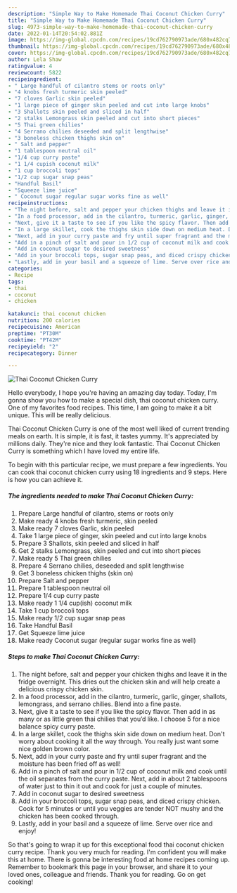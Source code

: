 ```yaml
---
description: "Simple Way to Make Homemade Thai Coconut Chicken Curry"
title: "Simple Way to Make Homemade Thai Coconut Chicken Curry"
slug: 4973-simple-way-to-make-homemade-thai-coconut-chicken-curry
date: 2022-01-14T20:54:02.881Z
image: https://img-global.cpcdn.com/recipes/19cd762790973ade/680x482cq70/thai-coconut-chicken-curry-recipe-main-photo.jpg
thumbnail: https://img-global.cpcdn.com/recipes/19cd762790973ade/680x482cq70/thai-coconut-chicken-curry-recipe-main-photo.jpg
cover: https://img-global.cpcdn.com/recipes/19cd762790973ade/680x482cq70/thai-coconut-chicken-curry-recipe-main-photo.jpg
author: Lela Shaw
ratingvalue: 4
reviewcount: 5822
recipeingredient:
- " Large handful of cilantro stems or roots only"
- "4 knobs fresh turmeric skin peeled"
- "7 cloves Garlic skin peeled"
- "1 large piece of ginger skin peeled and cut into large knobs"
- "3 Shallots skin peeled and sliced in half"
- "2 stalks Lemongrass skin peeled and cut into short pieces"
- "5 Thai green chilies"
- "4 Serrano chilies deseeded and split lengthwise"
- "3 boneless chicken thighs skin on"
- " Salt and pepper"
- "1 tablespoon neutral oil"
- "1/4 cup curry paste"
- "1 1/4 cupish coconut milk"
- "1 cup broccoli tops"
- "1/2 cup sugar snap peas"
- "Handful Basil"
- "Squeeze lime juice"
- " Coconut sugar regular sugar works fine as well"
recipeinstructions:
- "The night before, salt and pepper your chicken thighs and leave it in the fridge overnight. This dries out the chicken skin and will help create a delicious crispy chicken skin."
- "In a food processor, add in the cilantro, turmeric, garlic, ginger, shallots, lemongrass, and serrano chilies. Blend into a fine paste."
- "Next, give it a taste to see if you like the spicy flavor. Then add in as many or as little green thai chilies that you’d like. I choose 5 for a nice balance spicy curry paste."
- "In a large skillet, cook the thighs skin side down on medium heat. Don&#39;t worry about cooking it all the way through. You really just want some nice golden brown color."
- "Next, add in your curry paste and fry until super fragrant and the moisture has been fried off as well!"
- "Add in a pinch of salt and pour in 1/2 cup of coconut milk and cook until the oil separates from the curry paste. Next, add in about 2 tablespoons of water just to thin it out and cook for just a couple of minutes."
- "Add in coconut sugar to desired sweetness"
- "Add in your broccoli tops, sugar snap peas, and diced crispy chicken. Cook for 5 minutes or until you veggies are tender NOT mushy and the chicken has been cooked through."
- "Lastly, add in your basil and a squeeze of lime. Serve over rice and enjoy!"
categories:
- Recipe
tags:
- thai
- coconut
- chicken

katakunci: thai coconut chicken 
nutrition: 200 calories
recipecuisine: American
preptime: "PT30M"
cooktime: "PT42M"
recipeyield: "2"
recipecategory: Dinner

---
```



![Thai Coconut Chicken Curry](https://img-global.cpcdn.com/recipes/19cd762790973ade/680x482cq70/thai-coconut-chicken-curry-recipe-main-photo.jpg)

Hello everybody, I hope you're having an amazing day today. Today, I'm gonna show you how to make a special dish, thai coconut chicken curry. One of my favorites food recipes. This time, I am going to make it a bit unique. This will be really delicious.

Thai Coconut Chicken Curry is one of the most well liked of current trending meals on earth. It is simple, it is fast, it tastes yummy. It's appreciated by millions daily. They're nice and they look fantastic. Thai Coconut Chicken Curry is something which I have loved my entire life.




To begin with this particular recipe, we must prepare a few ingredients. You can cook thai coconut chicken curry using 18 ingredients and 9 steps. Here is how you can achieve it.

<!--inarticleads1-->

##### The ingredients needed to make Thai Coconut Chicken Curry:

1. Prepare  Large handful of cilantro, stems or roots only
1. Make ready 4 knobs fresh turmeric, skin peeled
1. Make ready 7 cloves Garlic, skin peeled
1. Take 1 large piece of ginger, skin peeled and cut into large knobs
1. Prepare 3 Shallots, skin peeled and sliced in half
1. Get 2 stalks Lemongrass, skin peeled and cut into short pieces
1. Make ready 5 Thai green chilies
1. Prepare 4 Serrano chilies, deseeded and split lengthwise
1. Get 3 boneless chicken thighs (skin on)
1. Prepare  Salt and pepper
1. Prepare 1 tablespoon neutral oil
1. Prepare 1/4 cup curry paste
1. Make ready 1 1/4 cup(ish) coconut milk
1. Take 1 cup broccoli tops
1. Make ready 1/2 cup sugar snap peas
1. Take Handful Basil
1. Get Squeeze lime juice
1. Make ready  Coconut sugar (regular sugar works fine as well)




<!--inarticleads2-->

##### Steps to make Thai Coconut Chicken Curry:

1. The night before, salt and pepper your chicken thighs and leave it in the fridge overnight. This dries out the chicken skin and will help create a delicious crispy chicken skin.
1. In a food processor, add in the cilantro, turmeric, garlic, ginger, shallots, lemongrass, and serrano chilies. Blend into a fine paste.
1. Next, give it a taste to see if you like the spicy flavor. Then add in as many or as little green thai chilies that you’d like. I choose 5 for a nice balance spicy curry paste.
1. In a large skillet, cook the thighs skin side down on medium heat. Don&#39;t worry about cooking it all the way through. You really just want some nice golden brown color.
1. Next, add in your curry paste and fry until super fragrant and the moisture has been fried off as well!
1. Add in a pinch of salt and pour in 1/2 cup of coconut milk and cook until the oil separates from the curry paste. Next, add in about 2 tablespoons of water just to thin it out and cook for just a couple of minutes.
1. Add in coconut sugar to desired sweetness
1. Add in your broccoli tops, sugar snap peas, and diced crispy chicken. Cook for 5 minutes or until you veggies are tender NOT mushy and the chicken has been cooked through.
1. Lastly, add in your basil and a squeeze of lime. Serve over rice and enjoy!




So that's going to wrap it up for this exceptional food thai coconut chicken curry recipe. Thank you very much for reading. I'm confident you will make this at home. There is gonna be interesting food at home recipes coming up. Remember to bookmark this page in your browser, and share it to your loved ones, colleague and friends. Thank you for reading. Go on get cooking!

